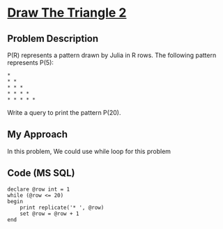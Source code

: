 # [Draw The Triangle 2](https://www.hackerrank.com/challenges/draw-the-triangle-2/problem)

## Problem Description 
P(R) represents a pattern drawn by Julia in R rows. The following pattern represents P(5):
```
* 
* * 
* * * 
* * * * 
* * * * *
```
Write a query to print the pattern P(20).
## My Approach

In this problem, We could use while loop for this problem

## Code (MS SQL)
```
declare @row int = 1
while (@row <= 20)
begin
    print replicate('* ', @row)
    set @row = @row + 1
end
```

